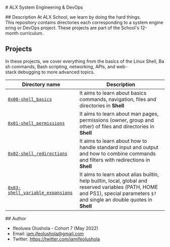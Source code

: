 # ALX System Engineering & DevOps

## Description
At ALX School, we learn by doing the hard things. This repository contains directories each corresponding to a system engineering or DevOps project. These projects are part of the School's 12-month curriculum. 
  
## Projects
In these projects, we cover everything from the basics of the Linux Shell, Bash commands, Bash scripting, networking, APIs, and web-stack debugging to more advanced topics.

| Directory name | Description |
| ------------ | ----------- |
| [`0x00-shell_basics`](./0x00-shell_basics) | It aims to learn about basics commands, navigation, files and directories in **Shell** |
| [`0x01-shell_permissions`](./0x01-shell_permissions) | It aims to learn about man pages, permissions (owner, group and other) of files and directories in **Shell** |
| [`0x02-shell_redirections`](./0x02-shell_redirections) | It aims to learn about how to handle standard input and output and how to combine commands and filters with redirections in **Shell** |
| [`0x03-shell_variable_expansions`](./0x03-shell_variables_expansion) | It aims to learn about alias builtin, help builtin, local, global and reserved variables (PATH, HOME and PS1), special parameters `$?` and single an double quotes in **Shell** |

## Author
* Ifeoluwa Olushola - Cohort 7 (May 2022) 
* Email: iam.ifeolushola@gmail.com
* Twitter: https://twitter.com/iamifeolushola
